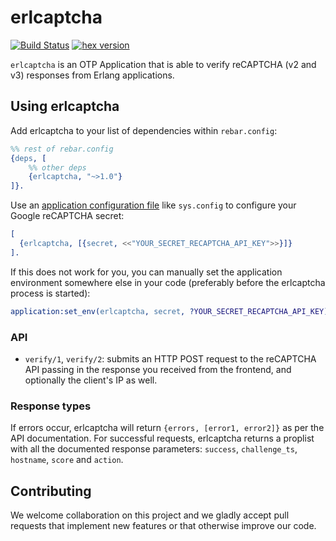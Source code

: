 # erlcaptcha
[![Build Status](https://travis-ci.org/ClicaAi/erlcaptcha.svg?branch=master)](https://travis-ci.org/ClicaAi/erlcaptcha)
[![hex version](https://img.shields.io/hexpm/v/erlcaptcha.svg)](https://hex.pm/packages/erlcaptcha)  

`erlcaptcha` is an OTP Application that is able to verify reCAPTCHA (v2 and v3) responses from Erlang applications.

## Using erlcaptcha

Add erlcaptcha to your list of dependencies within `rebar.config`:

```erl
%% rest of rebar.config
{deps, [
    %% other deps
    {erlcaptcha, "~>1.0"}
]}.
```

Use an [application configuration file](https://www.rebar3.org/docs/releases#section-application-configuration) like `sys.config` to configure your Google reCAPTCHA secret:

```erl
[
  {erlcaptcha, [{secret, <<"YOUR_SECRET_RECAPTCHA_API_KEY">>}]}
].
```

If this does not work for you, you can manually set the application environment somewhere else in your code (preferably before the erlcaptcha process is started):

```erl
application:set_env(erlcaptcha, secret, ?YOUR_SECRET_RECAPTCHA_API_KEY).
```

### API
- `verify/1`, `verify/2`: submits an HTTP POST request to the reCAPTCHA API passing in the response you received from the frontend, and optionally the client's IP as well.

### Response types
If errors occur, erlcaptcha will return `{errors, [error1, error2]}` as per the API documentation. For successful requests, erlcaptcha returns a proplist with all the documented response parameters: `success`, `challenge_ts`, `hostname`, `score` and `action`.

## Contributing
We welcome collaboration on this project and we gladly accept pull requests that implement new features or that otherwise improve our code.
